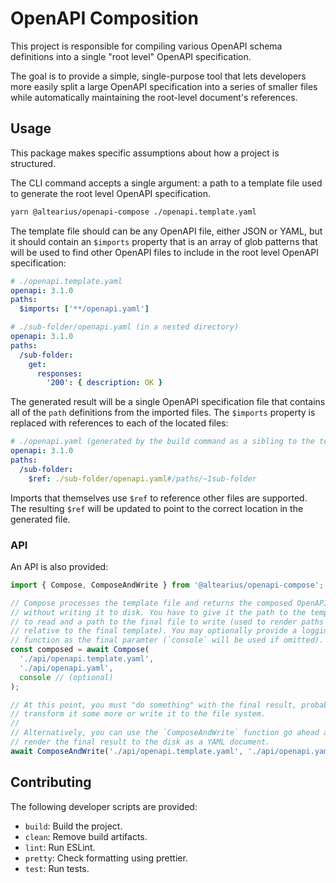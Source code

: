 # OpenAPI Composition

This project is responsible for compiling various OpenAPI schema definitions
into a single "root level" OpenAPI specification.

The goal is to provide a simple, single-purpose tool that lets developers
more easily split a large OpenAPI specification into a series of smaller
files while automatically maintaining the root-level document's references.

## Usage

This package makes specific assumptions about how a project is structured.

The CLI command accepts a single argument: a path to a template file used to
generate the root level OpenAPI specification.

```sh
yarn @altearius/openapi-compose ./openapi.template.yaml
```

The template file should can be any OpenAPI file, either JSON or YAML, but it
should contain an `$imports` property that is an array of glob patterns that
will be used to find other OpenAPI files to include in the root level
OpenAPI specification:

```yaml
# ./openapi.template.yaml
openapi: 3.1.0
paths:
  $imports: ['**/openapi.yaml']

# ./sub-folder/openapi.yaml (in a nested directory)
openapi: 3.1.0
paths:
  /sub-folder:
    get:
      responses:
        '200': { description: OK }
```

The generated result will be a single OpenAPI specification file that contains
all of the `path` definitions from the imported files. The `$imports` property
is replaced with references to each of the located files:

```yaml
# ./openapi.yaml (generated by the build command as a sibling to the template)
openapi: 3.1.0
paths:
  /sub-folder:
    $ref: ./sub-folder/openapi.yaml#/paths/~1sub-folder
```

Imports that themselves use `$ref` to reference other files are supported. The
resulting `$ref` will be updated to point to the correct location in the
generated file.

### API

An API is also provided:

```ts
import { Compose, ComposeAndWrite } from '@altearius/openapi-compose';

// Compose processes the template file and returns the composed OpenAPI object
// without writing it to disk. You have to give it the path to the template
// to read and a path to the final file to write (used to render paths as
// relative to the final template). You may optionally provide a logging
// function as the final paramter (`console` will be used if omitted).
const composed = await Compose(
  './api/openapi.template.yaml',
  './api/openapi.yaml',
  console // (optional)
);

// At this point, you must "do something" with the final result, probably
// transform it some more or write it to the file system.
//
// Alternatively, you can use the `ComposeAndWrite` function go ahead and
// render the final result to the disk as a YAML document.
await ComposeAndWrite('./api/openapi.template.yaml', './api/openapi.yaml');
```

## Contributing

The following developer scripts are provided:

- `build`: Build the project.
- `clean`: Remove build artifacts.
- `lint`: Run ESLint.
- `pretty`: Check formatting using prettier.
- `test`: Run tests.
